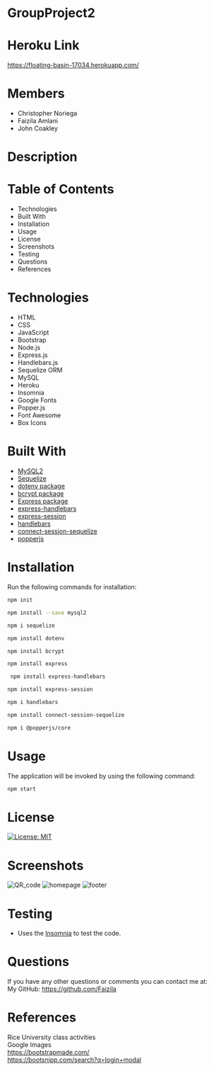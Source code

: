 # GroupProject2

# Heroku Link

https://floating-basin-17034.herokuapp.com/

# Members

* Christopher Noriega
* Faizila Amlani
* John Coakley

# Description



# Table of Contents

* Technologies
* Built With
* Installation
* Usage
* License
* Screenshots
* Testing
* Questions
* References

# Technologies

* HTML
* CSS
* JavaScript
* Bootstrap
* Node.js
* Express.js
* Handlebars.js
* Sequelize ORM
* MySQL
* Heroku
* Insomnia
* Google Fonts
* Popper.js
* Font Awesome
* Box Icons

# Built With

* [MySQL2](https://www.npmjs.com/package/mysql2)
* [Sequelize](https://www.npmjs.com/package/sequelize) 
* [dotenv package](https://www.npmjs.com/package/dotenv)
* [bcrypt package](https://www.npmjs.com/package/bcrypt)
* [Express package](https://www.npmjs.com/package/express)
* [express-handlebars](https://www.npmjs.com/package/express-handlebars)
* [express-session](https://www.npmjs.com/package/express-session)  
* [handlebars](https://www.npmjs.com/package/handlebars)
* [connect-session-sequelize](https://www.npmjs.com/package/connect-session-sequelize)
* [popperjs](https://www.npmjs.com/package/@popperjs/core)

# Installation

Run the following commands for installation:

```bash
npm init
```

```bash
npm install --save mysql2
```

```bash
npm i sequelize
```

```bash
npm install dotenv
```

```bash
npm install bcrypt
```

```bash
npm install express
```

```bash
 npm install express-handlebars
```

```bash
npm install express-session
```

```bash
npm i handlebars
```

```bash
npm install connect-session-sequelize
```

```bash
npm i @popperjs/core
```

# Usage

The application will be invoked by using the following command:

```bash
npm start
```

# License

[![License: MIT](https://img.shields.io/badge/License-MIT-yellow.svg)](https://opensource.org/licenses/MIT)

# Screenshots

![QR_code](https://user-images.githubusercontent.com/78191579/140362169-9c5d5761-8125-4a24-b3c1-96b425f3b160.png)
![homepage](https://user-images.githubusercontent.com/78191579/140362227-87b65181-79fb-438e-babb-d74d36c0d116.JPG)
![footer](https://user-images.githubusercontent.com/78191579/140362259-bb9a7ad8-04d3-404f-98a3-8fb8a2aae60a.JPG)

# Testing

* Uses the [Insomnia](https://insomnia.rest/download) to test the code.

# Questions

If you have any other questions or comments you can contact me at:
   <br>
   My GitHub: https://github.com/Faizila

# References

Rice University class activities
<br>
Google Images
<br>
https://bootstrapmade.com/
<br>
https://bootsnipp.com/search?q=login+modal


